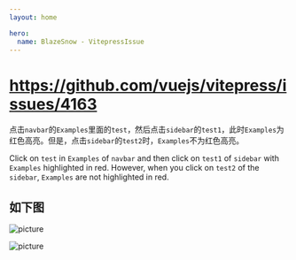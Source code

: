 ```yaml
---
layout: home

hero:
  name: BlazeSnow - VitepressIssue
---
```


# <https://github.com/vuejs/vitepress/issues/4163>

点击`navbar`的`Examples`里面的`test`，然后点击`sidebar`的`test1`，此时`Examples`为红色高亮。但是，点击`sidebar`的`test2`时，`Examples`不为红色高亮。

Click on `test` in `Examples` of `navbar` and then click on `test1` of `sidebar` with `Examples` highlighted in red. However, when you click on `test2` of the `sidebar`, `Examples` are not highlighted in red.

## 如下图

![picture](/1.png)

![picture](/2.png)